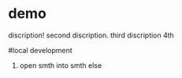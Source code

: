 # demo
discription!
second discription.
third discription
4th

#local development
1. open smth into smth else